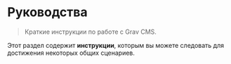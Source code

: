 # Руководства

> Краткие инструкции по работе с Grav CMS.

Этот раздел содержит **инструкции**, которым вы можете следовать для достижения некоторых общих сценариев.
